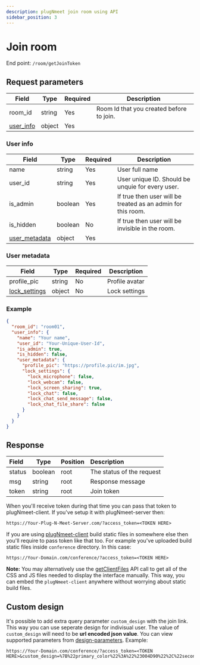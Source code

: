 ```yaml
---
description: plugNmeet join room using API
sidebar_position: 3
---
```

# Join room

End point: `/room/getJoinToken`

## Request parameters


| Field                   | Type   | Required | Description                              |
| ------------------------- | -------- | :--------- | ------------------------------------------ |
| room_id                 | string | Yes      | Room Id that you created before to join. |
| [user_info](#user-info) | object | Yes      |                                          |

### User info


| Field                           | Type    | Required | Description                                                  |
| --------------------------------- | --------- | ---------- | -------------------------------------------------------------- |
| name                            | string  | Yes      | User full name                                               |
| user_id                         | string  | Yes      | User unique ID. Should be unquie for every user.             |
| is_admin                        | boolean | Yes      | If true then user will be treated as an admin for this room. |
| is_hidden                       | boolean | No       | If true then user will be invisible in the room.             |
| [user_metadata](#user-metadata) | object  | Yes      |                                                              |

### User metadata


| Field                                                           | Type   | Required | Description    |
| ----------------------------------------------------------------- | -------- | ---------- | ---------------- |
| profile_pic                                                     | string | No       | Profile avatar |
| [lock_settings](/docs/api/create_room.md#default-lock-settings) | object | No       | Lock settings  |

### **Example**

```json
{
  "room_id": "room01",
  "user_info": {
    "name": "Your name",
    "user_id": "Your-Unique-User-Id",
    "is_admin": true,
    "is_hidden": false,
    "user_metadata": {
      "profile_pic": "https://profile.pic/im.jpg",
      "lock_settings": {
        "lock_microphone": false,
        "lock_webcam": false,
        "lock_screen_sharing": true,
        "lock_chat": false,
        "lock_chat_send_message": false,
        "lock_chat_file_share": false
      }
    }
  }
}
```

## Response


| Field  | Type    | Position | Description               |
| :------- | --------- | ---------- | :-------------------------- |
| status | boolean | root     | The status of the request |
| msg    | string  | root     | Response message          |
| token  | string  | root     | Join token                |

When you'll receive token during that time you can pass that token to plugNmeet-client. If you've setup it with plugNmeet-server then:

```
https://Your-Plug-N-Meet-Server.com/?access_token=<TOKEN HERE>
```

If you are using [plugNmeet-client](https://github.com/mynaparrot/plugNmeet-client) build static files in somewhere else then you'll require to pass token like that too. For example you've uploaded build static files inside `conference` directory. In this case:

```
https://Your-Domain.com/conference/?access_token=<TOKEN HERE>
```

**Note:** You may alternatively use the [getClientFiles](/docs/api/get_client_files) API call to get all of the CSS and JS files needed to display the interface manually. This way, you can embed the `plugNmeet-client` anywhere without worrying about static build files.

## Custom design

It's possible to add extra query parameter `custom_design` with the join link. This way you can use seperate design for indivisual user. The value of `custom_design` will need to be **url encoded json value**. You can view supported parameters from [design-parameters](/docs/developer-guide/design-customisation#design-parameters). Example:

```
https://Your-Domain.com/conference/?access_token=<TOKEN HERE>&custom_design=%7B%22primary_color%22%3A%22%23004D90%22%2C%22secondary_color%22%3A%22%2324AEF7%22%7D
```
